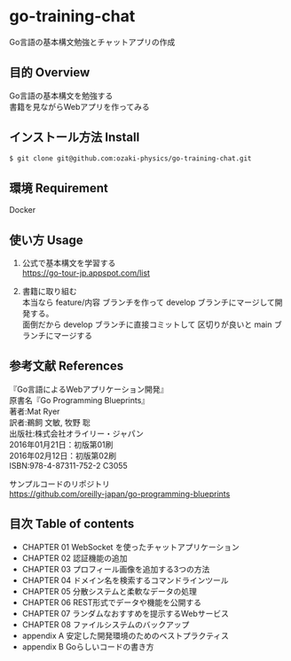 # go-training-chat
Go言語の基本構文勉強とチャットアプリの作成

## 目的 Overview
Go言語の基本構文を勉強する<br>
書籍を見ながらWebアプリを作ってみる

## インストール方法 Install
```bash
$ git clone git@github.com:ozaki-physics/go-training-chat.git
```

## 環境 Requirement
Docker

## 使い方 Usage
1. 公式で基本構文を学習する<br>
https://go-tour-jp.appspot.com/list

2. 書籍に取り組む<br>
本当なら feature/内容 ブランチを作って develop ブランチにマージして開発する。<br>
面倒だから develop ブランチに直接コミットして 区切りが良いと main ブランチにマージする

## 参考文献 References
『Go言語によるWebアプリケーション開発』<br>
原書名『Go Programming Blueprints』<br>
著者:Mat Ryer<br>
訳者:鵜飼 文敏, 牧野 聡<br>
出版社:株式会社オライリー・ジャパン<br>
2016年01月21日：初版第01刷<br>
2016年02月12日：初版第02刷<br>
ISBN:978-4-87311-752-2 C3055

サンプルコードのリポジトリ<br>
https://github.com/oreilly-japan/go-programming-blueprints

## 目次 Table of contents
- CHAPTER 01 WebSocket を使ったチャットアプリケーション
- CHAPTER 02 認証機能の追加
- CHAPTER 03 プロフィール画像を追加する3つの方法
- CHAPTER 04 ドメイン名を検索するコマンドラインツール
- CHAPTER 05 分散システムと柔軟なデータの処理
- CHAPTER 06 REST形式でデータや機能を公開する
- CHAPTER 07 ランダムなおすすめを提示するWebサービス
- CHAPTER 08 ファイルシステムのバックアップ
- appendix A 安定した開発環境のためのベストプラクティス
- appendix B Goらしいコードの書き方
